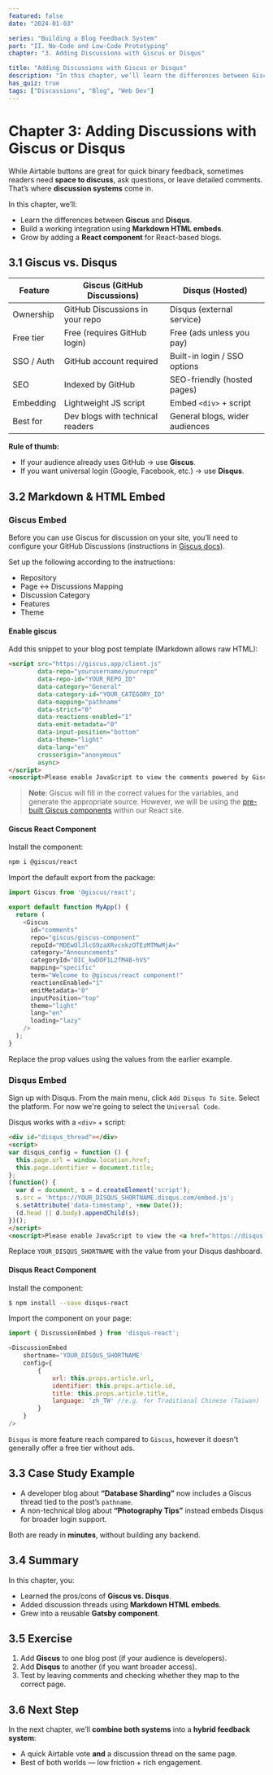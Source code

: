 ```yaml
---
featured: false
date: "2024-01-03"

series: "Building a Blog Feedback System"
part: "II. No-Code and Low-Code Prototyping"
chapter: "3. Adding Discussions with Giscus or Disqus"

title: "Adding Discussions with Giscus or Disqus"
description: "In this chapter, we’ll learn the differences between Giscus and Disqus, add adding them to a blog."
has_quiz: true
tags: ["Discussions", "Blog", "Web Dev"]
---
```


# Chapter 3: Adding Discussions with Giscus or Disqus

While Airtable buttons are great for quick binary feedback, sometimes readers need **space to discuss**, ask questions, or leave detailed comments. That’s where **discussion systems** come in.

In this chapter, we’ll:

* Learn the differences between **Giscus** and **Disqus**.
* Build a working integration using **Markdown HTML embeds**.
* Grow by adding a **React component** for React-based blogs.

## 3.1 Giscus vs. Disqus

| Feature    | Giscus (GitHub Discussions)      | Disqus (Hosted)                |
| ---------- | -------------------------------- | ------------------------------ |
| Ownership  | GitHub Discussions in your repo  | Disqus (external service)      |
| Free tier  | Free (requires GitHub login)     | Free (ads unless you pay)      |
| SSO / Auth | GitHub account required          | Built-in login / SSO options   |
| SEO        | Indexed by GitHub                | SEO-friendly (hosted pages)    |
| Embedding  | Lightweight JS script            | Embed `<div>` + script         |
| Best for   | Dev blogs with technical readers | General blogs, wider audiences |

**Rule of thumb:**

* If your audience already uses GitHub → use **Giscus**.
* If you want universal login (Google, Facebook, etc.) → use **Disqus**.

## 3.2 Markdown & HTML Embed

### Giscus Embed

Before you can use Giscus for discussion on your site, you’ll need to configure your GitHub Discussions (instructions in <a href="https://giscus.app/" target="_blank">Giscus docs</a>).

Set up the following according to the instructions:
- Repository
- Page ↔️ Discussions Mapping
- Discussion Category
- Features
- Theme

#### Enable giscus

Add this snippet to your blog post template (Markdown allows raw HTML):

```html
<script src="https://giscus.app/client.js"
        data-repo="yourusername/yourrepo"
        data-repo-id="YOUR_REPO_ID"
        data-category="General"
        data-category-id="YOUR_CATEGORY_ID"
        data-mapping="pathname"
        data-strict="0"
        data-reactions-enabled="1"
        data-emit-metadata="0"
        data-input-position="bottom"
        data-theme="light"
        data-lang="en"
        crossorigin="anonymous"
        async>
</script>
<noscript>Please enable JavaScript to view the comments powered by Giscus.</noscript>
```

> **Note**: Giscus will fill in the correct values for the variables, and generate the appropriate source. However, we will be using the <a href="https://github.com/giscus/giscus-component" target="_blank">pre-built Giscus components</a> within our React site.

#### Giscus React Component

Install the component:

```bash
npm i @giscus/react
```

Import the default export from the package:

```javascript
import Giscus from '@giscus/react';

export default function MyApp() {
  return (
    <Giscus
      id="comments"
      repo="giscus/giscus-component"
      repoId="MDEwOlJlcG9zaXRvcnkzOTEzMTMwMjA="
      category="Announcements"
      categoryId="DIC_kwDOF1L2fM4B-hVS"
      mapping="specific"
      term="Welcome to @giscus/react component!"
      reactionsEnabled="1"
      emitMetadata="0"
      inputPosition="top"
      theme="light"
      lang="en"
      loading="lazy"
    />
  );
}
```

Replace the prop values using the values from the earlier example.

### Disqus Embed

Sign up with Disqus. From the main menu, click `Add Disqus To Site`. Select the platform. For now we're going to select the `Universal Code`.

Disqus works with a `<div>` + script:

```html
<div id="disqus_thread"></div>
<script>
var disqus_config = function () {
  this.page.url = window.location.href;
  this.page.identifier = document.title;
};
(function() {
  var d = document, s = d.createElement('script');
  s.src = 'https://YOUR_DISQUS_SHORTNAME.disqus.com/embed.js';
  s.setAttribute('data-timestamp', +new Date());
  (d.head || d.body).appendChild(s);
})();
</script>
<noscript>Please enable JavaScript to view the <a href="https://disqus.com/?ref_noscript">comments powered by Disqus.</a></noscript>
```

Replace `YOUR_DISQUS_SHORTNAME` with the value from your Disqus dashboard.

#### Disqus React Component

Install the component:

```bash
$ npm install --save disqus-react
```

Import the component on your page:

```javascript
import { DiscussionEmbed } from 'disqus-react';

<DiscussionEmbed
    shortname='YOUR_DISQUS_SHORTNAME'
    config={
        {
            url: this.props.article.url,
            identifier: this.props.article.id,
            title: this.props.article.title,
            language: 'zh_TW' //e.g. for Traditional Chinese (Taiwan)
        }
    }
/>
```

`Disqus` is more feature reach compared to `Giscus`, however it doesn't generally offer a free tier without ads.

## 3.3 Case Study Example

* A developer blog about **“Database Sharding”** now includes a Giscus thread tied to the post’s `pathname`.
* A non-technical blog about **“Photography Tips”** instead embeds Disqus for broader login support.

Both are ready in **minutes**, without building any backend.

## 3.4 Summary

In this chapter, you:

* Learned the pros/cons of **Giscus vs. Disqus**.
* Added discussion threads using **Markdown HTML embeds**.
* Grew into a reusable **Gatsby component**.

## 3.5 Exercise

1. Add **Giscus** to one blog post (if your audience is developers).
2. Add **Disqus** to another (if you want broader access).
3. Test by leaving comments and checking whether they map to the correct page.

## 3.6 Next Step

In the next chapter, we’ll **combine both systems** into a **hybrid feedback system**:

* A quick Airtable vote **and** a discussion thread on the same page.
* Best of both worlds — low friction + rich engagement.

